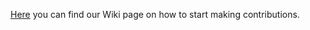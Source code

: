 [Here](https://github.com/PollBuddy/PollBuddy/wiki/Contribution-(Development)-Guide) you can find our Wiki page on how to start making contributions. 
